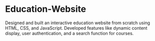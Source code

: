 # Education-Website
Designed and built an interactive education website from scratch using HTML, CSS, and JavaScript.
Developed features like dynamic content display, user authentication, and a search function for courses.
